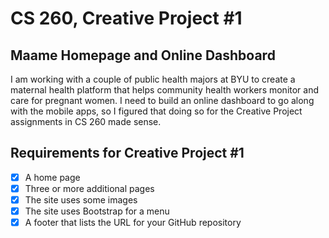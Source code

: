 # CS 260, Creative Project #1

## Maame Homepage and Online Dashboard

I am working with a couple of public health majors at BYU to create a maternal health platform that helps community health workers monitor and care for pregnant women. I need to build an online dashboard to go along with the mobile apps, so I figured that doing so for the Creative Project assignments in CS 260 made sense.

## Requirements for Creative Project #1

- [x] A home page
- [x] Three or more additional pages
- [x] The site uses some images
- [x] The site uses Bootstrap for a menu
- [x] A footer that lists the URL for your GitHub repository